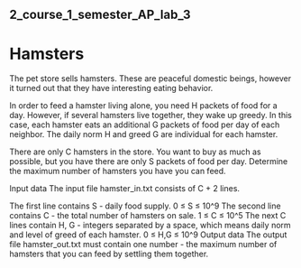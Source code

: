 ## 2_course_1_semester_AP_lab_3

# Hamsters

The pet store sells hamsters. These are peaceful domestic beings, however it turned out that they have interesting eating behavior.

In order to feed a hamster living alone, you need H packets of food for a day. However, if several hamsters live together, they wake up greedy. In this case, each hamster eats an additional G packets of food per day of each neighbor. The daily norm H and greed G are individual for each hamster.

There are only C hamsters in the store. You want to buy as much as possible, but you have there are only S packets of food per day. Determine the maximum number of hamsters you have you can feed.

Input data
The input file hamster_in.txt consists of C + 2 lines.

The first line contains S - daily food supply. 0 ≤ S ≤ 10^9
The second line contains C - the total number of hamsters on sale. 1 ≤ C ≤ 10^5
The next C lines contain H, G - integers separated by a space, which means daily norm and level of greed of each hamster. 0 ≤ H,G ≤ 10^9
Output data
The output file hamster_out.txt must contain one number - the maximum number of hamsters that you can feed by settling them together.
